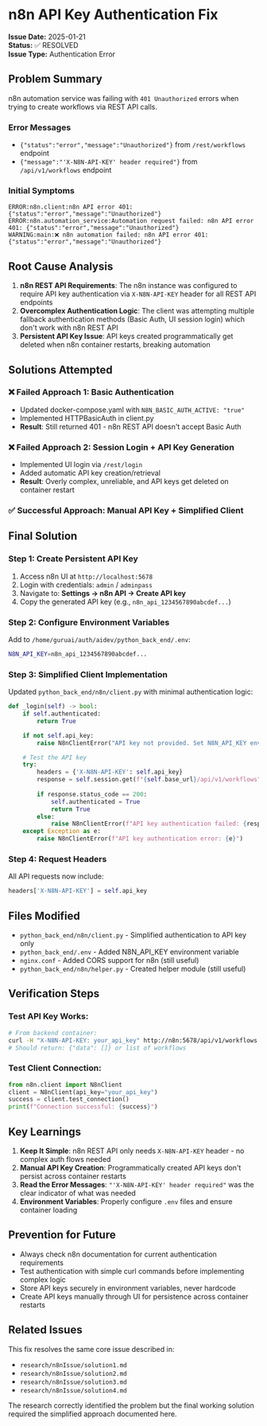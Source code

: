 # n8n API Key Authentication Fix

**Issue Date:** 2025-01-21  
**Status:** ✅ RESOLVED  
**Issue Type:** Authentication Error  

## Problem Summary

n8n automation service was failing with `401 Unauthorized` errors when trying to create workflows via REST API calls.

### Error Messages
- `{"status":"error","message":"Unauthorized"}` from `/rest/workflows` endpoint
- `{"message":"'X-N8N-API-KEY' header required"}` from `/api/v1/workflows` endpoint

### Initial Symptoms
```
ERROR:n8n.client:n8n API error 401: {"status":"error","message":"Unauthorized"}
ERROR:n8n.automation_service:Automation request failed: n8n API error 401: {"status":"error","message":"Unauthorized"}  
WARNING:main:❌ n8n automation failed: n8n API error 401: {"status":"error","message":"Unauthorized"}
```

## Root Cause Analysis

1. **n8n REST API Requirements**: The n8n instance was configured to require API key authentication via `X-N8N-API-KEY` header for all REST API endpoints
2. **Overcomplex Authentication Logic**: The client was attempting multiple fallback authentication methods (Basic Auth, UI session login) which don't work with n8n REST API
3. **Persistent API Key Issue**: API keys created programmatically get deleted when n8n container restarts, breaking automation

## Solutions Attempted

### ❌ Failed Approach 1: Basic Authentication
- Updated docker-compose.yaml with `N8N_BASIC_AUTH_ACTIVE: "true"`
- Implemented HTTPBasicAuth in client.py
- **Result**: Still returned 401 - n8n REST API doesn't accept Basic Auth

### ❌ Failed Approach 2: Session Login + API Key Generation  
- Implemented UI login via `/rest/login`
- Added automatic API key creation/retrieval
- **Result**: Overly complex, unreliable, and API keys get deleted on container restart

### ✅ Successful Approach: Manual API Key + Simplified Client

## Final Solution

### Step 1: Create Persistent API Key
1. Access n8n UI at `http://localhost:5678`
2. Login with credentials: `admin` / `adminpass`
3. Navigate to: **Settings → n8n API → Create API key**
4. Copy the generated API key (e.g., `n8n_api_1234567890abcdef...`)

### Step 2: Configure Environment Variables
Add to `/home/guruai/auth/aidev/python_back_end/.env`:
```bash
N8N_API_KEY=n8n_api_1234567890abcdef...
```

### Step 3: Simplified Client Implementation
Updated `python_back_end/n8n/client.py` with minimal authentication logic:

```python
def _login(self) -> bool:
    if self.authenticated:
        return True

    if not self.api_key:
        raise N8nClientError("API key not provided. Set N8N_API_KEY environment variable.")

    # Test the API key
    try:
        headers = {'X-N8N-API-KEY': self.api_key}
        response = self.session.get(f"{self.base_url}/api/v1/workflows", headers=headers)
        
        if response.status_code == 200:
            self.authenticated = True
            return True
        else:
            raise N8nClientError(f"API key authentication failed: {response.status_code}")
    except Exception as e:
        raise N8nClientError(f"API key authentication error: {e}")
```

### Step 4: Request Headers
All API requests now include:
```python
headers['X-N8N-API-KEY'] = self.api_key
```

## Files Modified

- `python_back_end/n8n/client.py` - Simplified authentication to API key only
- `python_back_end/.env` - Added N8N_API_KEY environment variable  
- `nginx.conf` - Added CORS support for n8n (still useful)
- `python_back_end/n8n/helper.py` - Created helper module (still useful)

## Verification Steps

### Test API Key Works:
```bash
# From backend container:
curl -H "X-N8N-API-KEY: your_api_key" http://n8n:5678/api/v1/workflows
# Should return: {"data": []} or list of workflows
```

### Test Client Connection:
```python
from n8n.client import N8nClient
client = N8nClient(api_key="your_api_key")
success = client.test_connection()
print(f"Connection successful: {success}")
```

## Key Learnings

1. **Keep It Simple**: n8n REST API only needs `X-N8N-API-KEY` header - no complex auth flows needed
2. **Manual API Key Creation**: Programmatically created API keys don't persist across container restarts
3. **Read the Error Messages**: `"'X-N8N-API-KEY' header required"` was the clear indicator of what was needed
4. **Environment Variables**: Properly configure `.env` files and ensure container loading

## Prevention for Future

- Always check n8n documentation for current authentication requirements
- Test authentication with simple curl commands before implementing complex logic
- Store API keys securely in environment variables, never hardcode
- Create API keys manually through UI for persistence across container restarts

## Related Issues

This fix resolves the same core issue described in:
- `research/n8nIssue/solution1.md`
- `research/n8nIssue/solution2.md`  
- `research/n8nIssue/solution3.md`
- `research/n8nIssue/solution4.md`

The research correctly identified the problem but the final working solution required the simplified approach documented here.